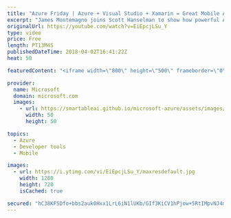 ```yaml
---
title: "Azure Friday | Azure + Visual Studio + Xamarin = Great Mobile Apps"
excerpt: "James Montemagno joins Scott Hanselman to show how powerful Azure services can be used with Visual Studio and Xamarin to create cloud-connected mobile apps for Android, iOS, and Windows, using one tool set and development language (C#) across front-end and back-end.  For more information, see:  Geo Contacts"
originalUrl: https://youtube.com/watch?v=EiEpcjLSu_Y
type: video
price: Free
length: PT13M4S
publishedDateTime: 2018-04-02T16:41:22Z
heat: 50

featuredContent: "<iframe width=\"800\" height=\"500\" frameborder=\"0\" src=\"https://www.youtube.com/embed/EiEpcjLSu_Y\" allow=\"accelerometer; autoplay; encrypted-media; gyroscope; picture-in-picture\" allowfullscreen></iframe>"

provider:
  name: Microsoft
  domain: microsoft.com
  images:
    - url: https://smartableai.github.io/microsoft-azure/assets/images/organizations/microsoft.com-50x50.jpg
      width: 50
      height: 50

topics:
  - Azure
  - Developer tools
  - Mobile

images:
  - url: https://i.ytimg.com/vi/EiEpcjLSu_Y/maxresdefault.jpg
    width: 1280
    height: 720
    isCached: true

secured: "hC38KFSDfo+bbs2auk0Hxx1LrL6iN1lUKb/GIf3KiCV1hPjow+5RtIMpvNJ4mzCS8oSRUR14mURYv0T18L0yx+Ta4PwPQRv5jV2YpGtHf960zBpTjZWJz4TDTcTGre+qQzIkbFQgxhy2ejIQCyaPEmdIG4H4jAaM1DvXq2z2YxUC82Qp5EOQgJ3SfO/w8K3lL/eKhgWhR6c9XEw/nTHOXEj1jcIYAKCsJcOiWSjZy8/CbGYKxYXFOqQHNjRUzZgNRDEbEwh5pAItIaefvQBoqdcr4LGKmwpjalxuB/b1ZTpOBi1xOGqmVFhX72+5P3Gq70na4i5TFZvK+o8ZuBUs1McAlVHKNGl6pNfpQAvLgEJz6F3fGKIA8od/JMTpGqG29T1QT/YuLIiQXm0Ee7WJJE1lnf3O7rgaGuyTpa8Uyo8=;F7OZycmw33hnjX2FWoSZgg=="
---
```


